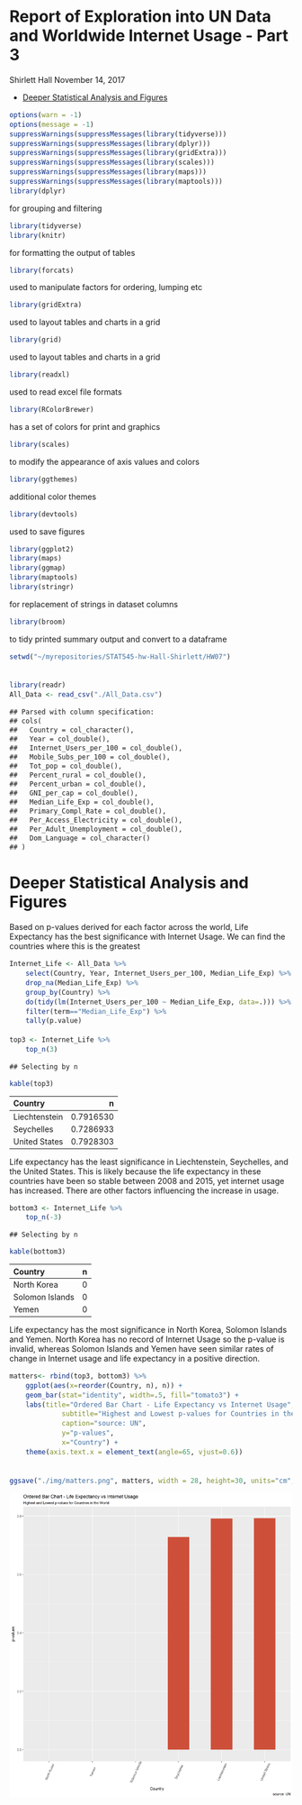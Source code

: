 Report of Exploration into UN Data and Worldwide Internet Usage - Part 3
================
Shirlett Hall
November 14, 2017

-   [Deeper Statistical Analysis and Figures](#deeper-statistical-analysis-and-figures)

``` r
options(warn = -1)
options(message = -1)
suppressWarnings(suppressMessages(library(tidyverse)))
suppressWarnings(suppressMessages(library(dplyr)))
suppressWarnings(suppressMessages(library(gridExtra)))
suppressWarnings(suppressMessages(library(scales)))
suppressWarnings(suppressMessages(library(maps)))
suppressWarnings(suppressMessages(library(maptools)))
library(dplyr) 
```

for grouping and filtering

``` r
library(tidyverse)
library(knitr)  
```

for formatting the output of tables

``` r
library(forcats) 
```

used to manipulate factors for ordering, lumping etc

``` r
library(gridExtra) 
```

used to layout tables and charts in a grid

``` r
library(grid) 
```

used to layout tables and charts in a grid

``` r
library(readxl) 
```

used to read excel file formats

``` r
library(RColorBrewer) 
```

has a set of colors for print and graphics

``` r
library(scales) 
```

to modify the appearance of axis values and colors

``` r
library(ggthemes) 
```

additional color themes

``` r
library(devtools) 
```

used to save figures

``` r
library(ggplot2)
library(maps)
library(ggmap)
library(maptools)
library(stringr) 
```

for replacement of strings in dataset columns

``` r
library(broom) 
```

to tidy printed summary output and convert to a dataframe

``` r
setwd("~/myrepositories/STAT545-hw-Hall-Shirlett/HW07")


library(readr)
All_Data <- read_csv("./All_Data.csv")
```

    ## Parsed with column specification:
    ## cols(
    ##   Country = col_character(),
    ##   Year = col_double(),
    ##   Internet_Users_per_100 = col_double(),
    ##   Mobile_Subs_per_100 = col_double(),
    ##   Tot_pop = col_double(),
    ##   Percent_rural = col_double(),
    ##   Percent_urban = col_double(),
    ##   GNI_per_cap = col_double(),
    ##   Median_Life_Exp = col_double(),
    ##   Primary_Compl_Rate = col_double(),
    ##   Per_Access_Electricity = col_double(),
    ##   Per_Adult_Unemployment = col_double(),
    ##   Dom_Language = col_character()
    ## )

Deeper Statistical Analysis and Figures
=======================================

Based on p-values derived for each factor across the world, Life Expectancy has the best significance with Internet Usage. We can find the countries where this is the greatest

``` r
Internet_Life <- All_Data %>%
    select(Country, Year, Internet_Users_per_100, Median_Life_Exp) %>%
    drop_na(Median_Life_Exp) %>%
    group_by(Country) %>%
    do(tidy(lm(Internet_Users_per_100 ~ Median_Life_Exp, data=.))) %>%
    filter(term=="Median_Life_Exp") %>%
    tally(p.value) 

top3 <- Internet_Life %>%
    top_n(3) 
```

    ## Selecting by n

``` r
kable(top3)
```

| Country       |          n|
|:--------------|----------:|
| Liechtenstein |  0.7916530|
| Seychelles    |  0.7286933|
| United States |  0.7928303|

Life expectancy has the least significance in Liechtenstein, Seychelles, and the United States. This is likely because the life expectancy in these countries have been so stable between 2008 and 2015, yet internet usage has increased. There are other factors influencing the increase in usage.

``` r
bottom3 <- Internet_Life %>%
    top_n(-3) 
```

    ## Selecting by n

``` r
kable(bottom3)
```

| Country         |    n|
|:----------------|----:|
| North Korea     |    0|
| Solomon Islands |    0|
| Yemen           |    0|

Life expectancy has the most significance in North Korea, Solomon Islands and Yemen. North Korea has no record of Internet Usage so the p-value is invalid, whereas Solomon Islands and Yemen have seen similar rates of change in Internet usage and life expectancy in a positive direction.

``` r
matters<- rbind(top3, bottom3) %>%
    ggplot(aes(x=reorder(Country, n), n)) + 
    geom_bar(stat="identity", width=.5, fill="tomato3") + 
    labs(title="Ordered Bar Chart - Life Expectancy vs Internet Usage", 
             subtitle="Highest and Lowest p-values for Countries in the World", 
             caption="source: UN",
             y="p-values",
             x="Country") + 
    theme(axis.text.x = element_text(angle=65, vjust=0.6))


ggsave("./img/matters.png", matters, width = 28, height=30, units="cm", scale=1)
```

![See Resulting Plot in PNG Format](./img/matters.png)
